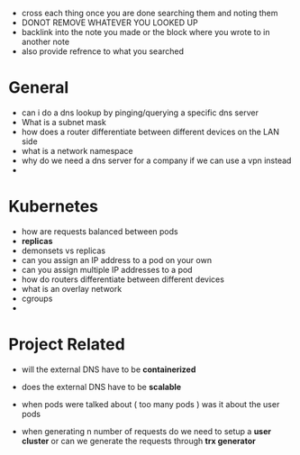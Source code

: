 
- cross each thing once you are done searching them and noting them
- DONOT REMOVE WHATEVER YOU LOOKED UP
- backlink into the note you made or the block where you wrote to in another note 
- also provide refrence to what you searched

# General 

- can i do a dns lookup by pinging/querying a specific dns server 
- What is a subnet mask 
- how does a router differentiate between different devices on the LAN side 
- what is a network namespace
- why do we need a dns server for a company if we can use a vpn instead
-


# Kubernetes
- how are requests balanced between pods
-  **replicas**
- demonsets vs replicas
- can you assign an IP address to a pod on your own
- can you assign multiple IP addresses to a pod
- how do routers differentiate between different devices 
- what is an overlay network
- cgroups 
-

# Project Related 

- will the external DNS have to be **containerized** 
- does the external DNS have to be **scalable** 

- when pods were talked about ( too many pods ) was it about the user pods 

- when generating n number of requests do we need to setup a **user cluster** or can we generate the requests through **trx generator** 